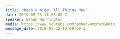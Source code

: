 ```yaml
---
title: 'Deep & Wide: All Things New'
date: 2019-09-23 11:06:00 Z
speaker: Ethan Harrington
media: https://www.youtube.com/embed/4mpYwNGDKto
message_date: 2019-09-22 10:00:00 Z
---
```



